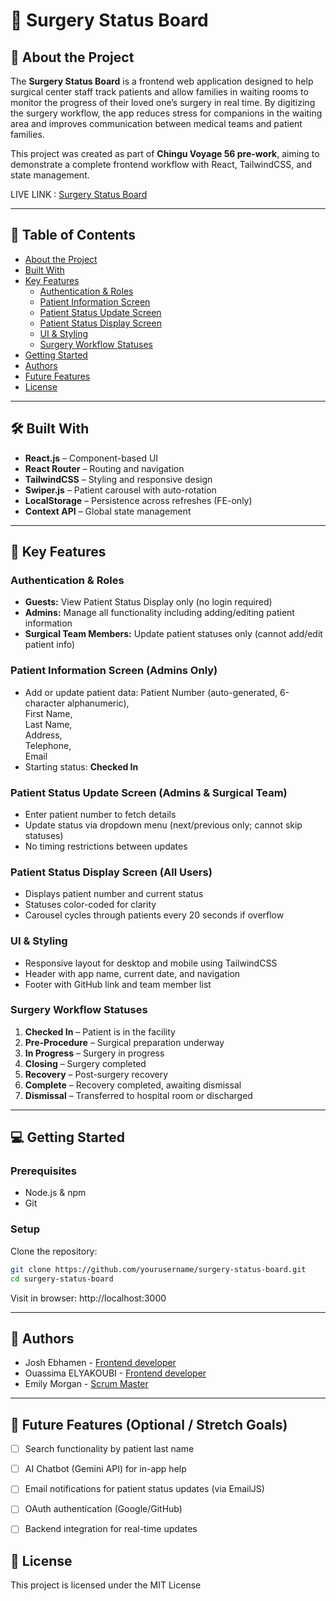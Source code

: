 # 🏥 Surgery Status Board

## 📖 About the Project
The **Surgery Status Board** is a frontend web application designed to help surgical center staff track patients and allow families in waiting rooms to monitor the progress of their loved one’s surgery in real time. By digitizing the surgery workflow, the app reduces stress for companions in the waiting area and improves communication between medical teams and patient families.

This project was created as part of **Chingu Voyage 56 pre-work**, aiming to demonstrate a complete frontend workflow with React, TailwindCSS, and state management.

LIVE LINK : [Surgery Status Board](http://surgery-status-board.netlify.app/)

---

## 📗 Table of Contents
- [About the Project](#-about-the-project)  
- [Built With](#-built-with)  
- [Key Features](#-key-features)  
  - [Authentication & Roles](#authentication--roles)  
  - [Patient Information Screen](#patient-information-screen-admins-only)  
  - [Patient Status Update Screen](#patient-status-update-screen-admins--surgical-team)  
  - [Patient Status Display Screen](#patient-status-display-screen-all-users)  
  - [UI & Styling](#ui--styling)  
  - [Surgery Workflow Statuses](#surgery-workflow-statuses)  
- [Getting Started](#-getting-started)  
- [Authors](#-authors)  
- [Future Features](#-future-features-optional--stretch-goals) 
- [License](#-license)  

---

## 🛠 Built With
- **React.js** – Component-based UI  
- **React Router** – Routing and navigation  
- **TailwindCSS** – Styling and responsive design  
- **Swiper.js** – Patient carousel with auto-rotation  
- **LocalStorage** – Persistence across refreshes (FE-only)  
- **Context API** – Global state management  

---

## 🔑 Key Features

### Authentication & Roles
- **Guests:** View Patient Status Display only (no login required)  
- **Admins:** Manage all functionality including adding/editing patient information  
- **Surgical Team Members:** Update patient statuses only (cannot add/edit patient info)  

### Patient Information Screen (Admins Only)
- Add or update patient data:
  Patient Number (auto-generated, 6-character alphanumeric),\
  First Name,\
  Last Name,\
  Address,\
  Telephone,\
  Email
- Starting status: **Checked In**  

### Patient Status Update Screen (Admins & Surgical Team)
- Enter patient number to fetch details  
- Update status via dropdown menu (next/previous only; cannot skip statuses)  
- No timing restrictions between updates  

### Patient Status Display Screen (All Users)
- Displays patient number and current status  
- Statuses color-coded for clarity  
- Carousel cycles through patients every 20 seconds if overflow  

### UI & Styling
- Responsive layout for desktop and mobile using TailwindCSS  
- Header with app name, current date, and navigation  
- Footer with GitHub link and team member list

### Surgery Workflow Statuses
1. **Checked In** – Patient is in the facility  
2. **Pre-Procedure** – Surgical preparation underway  
3. **In Progress** – Surgery in progress  
4. **Closing** – Surgery completed  
5. **Recovery** – Post-surgery recovery  
6. **Complete** – Recovery completed, awaiting dismissal  
7. **Dismissal** – Transferred to hospital room or discharged  

---

## 💻 Getting Started

### Prerequisites
- Node.js & npm  
- Git  

### Setup
Clone the repository:  
```bash
git clone https://github.com/yourusername/surgery-status-board.git
cd surgery-status-board
```
Visit in browser: http://localhost:3000

---

## 👥 Authors

- Josh Ebhamen - [Frontend developer](https://github.com/Isaacjosh23)
- Ouassima ELYAKOUBI - [Frontend developer](https://github.com/ouassimaELYAKOUBI)
- Emily Morgan - [Scrum Master](https://www.linkedin.com/in/agilem/)



---

## 🔭 Future Features (Optional / Stretch Goals)

- [ ] Search functionality by patient last name

- [ ] AI Chatbot (Gemini API) for in-app help

- [ ] Email notifications for patient status updates (via EmailJS)

- [ ] OAuth authentication (Google/GitHub)

- [ ] Backend integration for real-time updates


## 📝 License

This project is licensed under the MIT License
